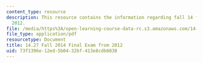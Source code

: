 ```yaml
---
content_type: resource
description: This resource contains the information regarding fall 14 final exam from
  2012.
file: /media/https%3A/open-learning-course-data-rc.s3.amazonaws.com/14-27-economics-and-e-commerce-fall-2014/73f1396e12ed5b0432bf413e8cdb6038_MIT14_27F14_Final_2012.pdf
file_type: application/pdf
resourcetype: Document
title: 14.27 Fall 2014 Final Exam from 2012
uid: 73f1396e-12ed-5b04-32bf-413e8cdb6038
---
```

